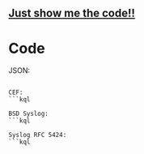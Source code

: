 ## [Just show me the code!!](#code)




# Code
JSON:
```

CEF:
```kql

BSD Syslog:
```kql

Syslog RFC 5424:
```kql
